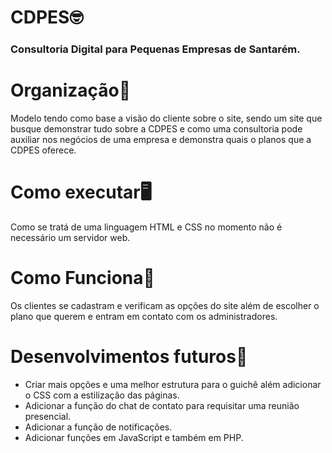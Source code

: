 # CDPES🤓
### Consultoria Digital para Pequenas Empresas de Santarém.

# Organização🧑
Modelo tendo como base a visão do cliente sobre o site, sendo um site que busque demonstrar tudo sobre a CDPES e como uma consultoria pode auxiliar nos negócios de uma empresa e demonstra quais o planos que a CDPES oferece.

# Como executar🖥️
Como se tratá de uma linguagem HTML e CSS no momento não é necessário um servidor web.

# Como Funciona🤝
Os clientes se cadastram e verificam as opções do site além de escolher o plano que querem e entram em contato com os administradores.

# Desenvolvimentos futuros📜
+ Criar mais opções e uma melhor estrutura para o guichê além adicionar o CSS com a estilização das páginas.
+ Adicionar a função do chat de contato para requisitar uma reunião presencial.
+ Adicionar a função de notificações.
+ Adicionar funções em JavaScript e também em PHP.
